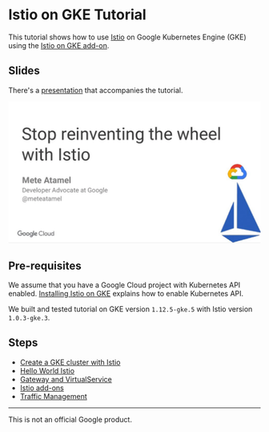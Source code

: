 # Istio on GKE Tutorial

This tutorial shows how to use [Istio](https://istio.io/) on Google Kubernetes Engine (GKE) using the [Istio on GKE add-on](https://cloud.google.com/istio/docs/istio-on-gke/overview). 

## Slides

There's a [presentation](https://speakerdeck.com/meteatamel/stop-reinventing-the-wheel-with-istio) that accompanies the tutorial. 

[![Stop reinventing the wheel with Istio](./docs/images/stopreinventing-with-istio.png)](https://speakerdeck.com/meteatamel/stop-reinventing-the-wheel-with-istio)

## Pre-requisites
We assume that you have a Google Cloud project with Kubernetes API enabled. [Installing Istio on GKE](https://cloud.google.com/istio/docs/istio-on-gke/installing) explains how to enable Kubernetes API. 

We built and tested tutorial on GKE version `1.12.5-gke.5` with Istio version `1.0.3-gke.3`.   

## Steps

* [Create a GKE cluster with Istio](docs/01-createclusterwithistio.md)
* [Hello World Istio](docs/02-helloworldistio.md)
* [Gateway and VirtualService](docs/03-gatewayvirtualservice.md)
* [Istio add-ons](docs/04-istio-addons.md)
* [Traffic Management](docs/05-traffic-management.md)

-------

This is not an official Google product.
